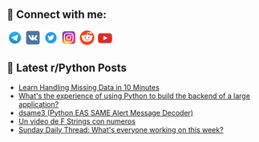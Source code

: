 ## 🔎 Connect with me:
[<img src="https://github.com/bullbesh/bullbesh/blob/main/images/Telegram.png" width="32" height="32" />](https://t.me/bullbesh)
[<img src="https://github.com/bullbesh/bullbesh/blob/main/images/VK.png" width="32" height="32" />](https://vk.com/bullbesh)
[<img src="https://github.com/bullbesh/bullbesh/blob/main/images/Twitter.png" width="32" height="32" />](https://twitter.com/bullbesh1)
[<img src="https://github.com/bullbesh/bullbesh/blob/main/images/Instagram.png" width="32" height="32" />](https://www.instagram.com/bullbesh)
[<img src="https://github.com/bullbesh/bullbesh/blob/main/images/Reddit.png" width="32" height="32" />](https://www.reddit.com/user/bullbesh)
[<img src="https://github.com/bullbesh/bullbesh/blob/main/images/YouTube.png" width="32" height="32" />](https://www.youtube.com/channel/UCtfjRs6uzgq5mfm8S06WTcg)

## 📕 Latest r/Python Posts
<!-- BLOG-POST-LIST:START -->
- [Learn Handling Missing Data in 10 Minutes](https://www.reddit.com/r/Python/comments/146lgnn/learn_handling_missing_data_in_10_minutes/)
- [What&#39;s the experience of using Python to build the backend of a large application?](https://www.reddit.com/r/Python/comments/146kbc0/whats_the_experience_of_using_python_to_build_the/)
- [dsame3 &lpar;Python EAS SAME Alert Message Decoder&rpar;](https://www.reddit.com/r/Python/comments/146is8e/dsame3_python_eas_same_alert_message_decoder/)
- [Un video de F Strings con numeros](https://www.reddit.com/r/Python/comments/146gx9e/un_video_de_f_strings_con_numeros/)
- [Sunday Daily Thread: What&#39;s everyone working on this week?](https://www.reddit.com/r/Python/comments/146f43c/sunday_daily_thread_whats_everyone_working_on/)
<!-- BLOG-POST-LIST:END -->
